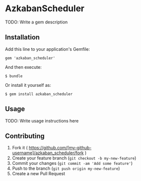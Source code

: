 # AzkabanScheduler

TODO: Write a gem description

## Installation

Add this line to your application's Gemfile:

    gem 'azkaban_scheduler'

And then execute:

    $ bundle

Or install it yourself as:

    $ gem install azkaban_scheduler

## Usage

TODO: Write usage instructions here

## Contributing

1. Fork it ( https://github.com/[my-github-username]/azkaban_scheduler/fork )
2. Create your feature branch (`git checkout -b my-new-feature`)
3. Commit your changes (`git commit -am 'Add some feature'`)
4. Push to the branch (`git push origin my-new-feature`)
5. Create a new Pull Request
